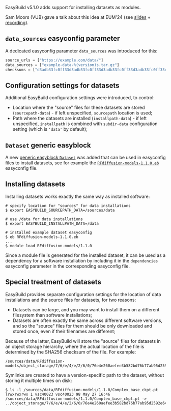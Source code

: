EasyBuild v5.1.0 adds support for installing datasets as modules.

Sam Moors (VUB) gave a talk about this idea at EUM'24 (see [slides](https://users.ugent.be/~kehoste/eum24/019_eum24_datasets.pdf) + [recording](https://www.youtube.com/watch?v=13q_aKDDv9k&list=PLhnGtSmEGEQild9FmlP8Qmz9Csc_gOJKF&index=20&pp=gAQBiAQB)).

## `data_sources` easyconfig parameter

A dedicated easyconfig parameter `data_sources` was introduced for this:

```python
source_urls = ["https://example.com/data/"]
data_sources = ["example-data-%(version)s.tar.gz"]
checksums = ["d3adb33fc0ff33d3adb33fc0ff33d3adb33fc0ff33d3adb33fc0ff33d3adb33f"]
```

## Configuration settings for datasets

Additional EasyBuild configuration settings were introduced, to control:

* Location where the "source" files for these datasets are stored (`sourcepath-data`) - if left unspecified, `sourcepath` location is used;
* Path where the datasets are installed (`installpath-data`) - if left unspecified, `installpath` is combined with `subdir-data` configuration setting (which is `'data'` by default);

## `Dataset` generic easyblock

A new [generic easyblock `Dataset`](https://github.com/easybuilders/easybuild-easyblocks/blob/main/easybuild/easyblocks/generic/dataset.py) was added that can be used in easyconfig files to install datasets, see for example the [`RFdiffusion-models-1.1.0.eb`](https://github.com/easybuilders/easybuild-easyconfigs/blob/main/easybuild/easyconfigs/r/RFdiffusion-models/RFdiffusion-models-1.1.0.eb) easyconfig file.

## Installing datasets

Installing datasets works exactly the same way as installed software:

```shell
# specify location for "sources" for data installations
$ export EASYBUILD_SOURCEPATH_DATA=/sources/data

# use /data for data installations
$ export EASYBUILD_INSTALLPATH_DATA=/data

# installed example dataset easyconfig
$ eb RFdiffusion-models-1.1.0.eb
...
$ module load RFdiffusion-models/1.1.0
```

Since a module file is generated for the installed dataset, it can be used as a dependency for a software installation by including it in the `dependencies` easyconfig parameter in the corresponding easyconfig file.

## Special treatment of datasets

EasyBuild provides separate configuration settings for the location of data installations and the source files for datasets, for two reasons:

- Datasets can be large, and you may want to install them on a different filesystem than software installations;
- Datasets are often exactly the same across different software versions, and so the "source" files for them should be only downloaded and stored once, even if their filenames are different;

Because of the latter, EasyBuild will store the "source" files for datasets in an object storage hierarchy, where the actual location of the file is determined by the SHA256 checksum of the file. For example:

```
/sources/data/RFdiffusion-models/object_storage/7/6/e/4/e/2/6/0/76e4e260aefee3b582bd76b77ab95d2592e64f00c51bf344968ab9239f3250bc
```

Symlinks are created to have a version-specific path to the dataset, without storing it multiple times on disk:

```
$ ls -l /sources/data/RFdiffusion-models/1.1.0/Complex_base_ckpt.pt
lrwxrwxrwx 1 vsc40023 vsc40023 98 May 27 16:46 /sources/data/RFdiffusion-models/1.1.0/Complex_base_ckpt.pt -> ../object_storage/7/6/e/4/e/2/6/0/76e4e260aefee3b582bd76b77ab95d2592e64f00c51bf344968ab9239f3250bc
```
